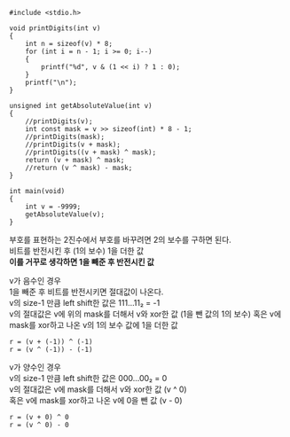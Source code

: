 ```
#include <stdio.h>

void printDigits(int v)
{
	int n = sizeof(v) * 8;
	for (int i = n - 1; i >= 0; i--)
	{
		printf("%d", v & (1 << i) ? 1 : 0);
	}
	printf("\n");
}

unsigned int getAbsoluteValue(int v)
{
	//printDigits(v);
	int const mask = v >> sizeof(int) * 8 - 1;
	//printDigits(mask);
	//printDigits(v + mask);
	//printDigits((v + mask) ^ mask);
	return (v + mask) ^ mask;
	//return (v ^ mask) - mask;
}

int main(void)
{
	int v = -9999;
	getAbsoluteValue(v);
}
```

부호를 표현하는 2진수에서 부호를 바꾸려면 2의 보수를 구하면 된다.  
비트를 반전시킨 후 (1의 보수) 1을 더한 값  
<B>이를 거꾸로 생각하면 1을 빼준 후 반전시킨 값</B>  

v가 음수인 경우  
1을 빼준 후 비트를 반전시키면 절대값이 나온다.  
v의 size-1 만큼 left shift한 값은 111...11₂ = -1  
v의 절대값은 v에 위의 mask를 더해서 v와 xor한 값  (1을 뺀 값의 1의 보수)
혹은 v에 mask를 xor하고 나온 v의 1의 보수 값에 1을 더한 값  
```
r = (v + (-1)) ^ (-1)  
r = (v ^ (-1)) - (-1)
```

v가 양수인 경우  
v의 size-1 만큼 left shift한 값은 000...00₂  = 0  
v의 절대값은 v에 mask를 더해서 v와 xor한 값 (v ^ 0)  
혹은 v에 mask를 xor하고 나온 v에 0을 뺀 값 (v - 0)  
```
r = (v + 0) ^ 0  
r = (v ^ 0) - 0
```
  
  
